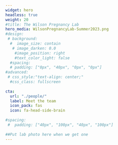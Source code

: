 ```yaml
---
widget: hero
headless: true
weight: 20
#title: The Wilson Pregnancy Lab
hero_media: WilsonPregnancyLab-Summer2023.png
#design:
 # background: 
  #  image_size: contain
   # image_darken: 0.0
    #image_position: right
    #text_color_light: false
  #spacing:
  # padding: ["0px", "40px", "0px", "0px"]
#advanced:
 # css_style:"text-align: center;"
  #css_class: fullscreen
  
cta:
  url: "./people/"
  label: Meet the team
  icon_pack: fas
  icon: fa-head-side-brain
  
#spacing:
 #  padding: ["40px", "100px", "40px", "100px"]
   
##Put lab photo here when we get one
---
```


